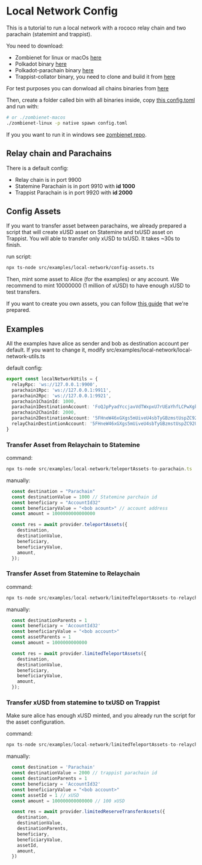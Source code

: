 Local Network Config
=======

This is a tutorial to run a local network with a rococo relay chain and two parachain (statemint and trappist).

You need to download:

<ul>
  <li>
    Zombienet for linux or macOs
    <a href="https://github.com/paritytech/zombienet/releases">here</a>
  </li>
  <li>
    Polkadot binary
    <a href="https://github.com/paritytech/polkadot/releases">here</a>
  </li>
  <li>
    Polkadot-parachain binary
    <a href="https://github.com/paritytech/cumulus/releases">here</a>
  </li>
  <li>
    Trappist-collator binary, you need to clone and build it from
    <a href="https://github.com/paritytech/trappist">here</a>
  </li>
</ul>

For test purposes you can donwload all chains binaries from <a href="https://drive.google.com/drive/folders/1JOZcJGkeNsLnQ7-1qC6RJx7fltkN4RY_?usp=sharing"> here</a>

Then, create a folder called bin with all binaries inside, copy <a href="./config.toml">this config.toml</a> and run with:

```sh
# or ./zombienet-macos
./zombienet-linux -p native spawn config.toml
```

If you you want to run it in windows see <a href="https://github.com/paritytech/zombienet">zombienet repo</a>.

## Relay chain and Parachains

There is a default config:

<ul>
  <li>Relay chain is in port 9900</li>
  <li>Statemine Parachain is in port 9910 with <Strong> id 1000 </strong> </li>
  <li>Trappist Parachain is in port 9920 with <strong> id 2000 </strong> </li>
</ul>

## Config Assets

If you want to transfer asset between parachains, we already prepared a script that will create xUSD asset on Statemine and txUSD asset on Trappist. You will able to transfer only xUSD to txUSD. It takes ~30s to finish.

run script:

```sh
npx ts-node src/examples/local-network/config-assets.ts
```

Then, mint some asset to Alice (for the examples) or any account. We recommend to mint 10000000 (1 million of xUSD) to have enough xUSD to test transfers.

If you want to create you own assets, you can follow <a href="./manually-config-assets.md">this guide</a> that we're prepared.

## Examples

All the examples have alice as sender and bob as destination account per default. If you want to change it, modify src/examples/local-network/local-network-utils.ts

default config:

```ts
export const localNetworkUtils = {
  relayRpc: 'ws://127.0.0.1:9900',
  parachain1Rpc: 'ws://127.0.0.1:9911',
  parachain2Rpc: 'ws://127.0.0.1:9921',
  parachain1ChainId: 1000,
  parachain1DestinationAccount: 'FoQJpPyadYccjavVdTWxpxU7rUEaYhfLCPwXgkfD6Zat9QP', // bob account on statemine
  parachain2ChainId: 2000,
  parachain2DestinationAccount: '5FHneW46xGXgs5mUiveU4sbTyGBzmstUspZC92UhjJM694ty', //bob account on trappist
  relayChainDestintionAccount: '5FHneW46xGXgs5mUiveU4sbTyGBzmstUspZC92UhjJM694ty', // bob account on relay
}
```

### Transfer Asset from Relaychain to Statemine

command:
```ts
npx ts-node src/examples/local-network/teleportAssets-to-parachain.ts
```

manually:
```ts
  const destination = "Parachain"
  const destinationValue = 1000 // Statemine parchain id
  const beneficiary = "AccountId32"
  const beneficiaryValue = "<bob acount>" // account address
  const amount = 1000000000000000

  const res = await provider.teleportAssets({
    destination,
    destinationValue,
    beneficiary,
    beneficiaryValue,
    amount,
  });
```

### Transfer Asset from Statemine to Relaychain

command:
```ts
npx ts-node src/examples/local-network/limitedTeleportAssets-to-relaychain.ts
```

manually:
```ts
  const destinationParents = 1
  const beneficiary = 'AccountId32'
  const beneficiaryValue = "<bob account>"
  const assetParents = 1
  const amount = 1000000000000

  const res = await provider.limitedTeleportAssets({
    destination,
    destinationValue,
    beneficiary,
    beneficiaryValue,
    amount,
  });
```

### Transfer xUSD from statemine to txUSD on Trappist

Make sure alice has enough xUSD minted, and you already run the script for the asset configuration.

command:
```ts
npx ts-node src/examples/local-network/limitedTeleportAssets-to-relaychain.ts
```

manually:
```ts
  const destination = 'Parachain'
  const destinationValue = 2000 // trappist parachain id
  const destinationParents = 1
  const beneficiary = 'AccountId32'
  const beneficiaryValue = "<bob account>"
  const assetId = 1 // xUSD
  const amount = 100000000000000 // 100 xUSD

  const res = await provider.limitedReserveTransferAssets({
    destination,
    destinationValue,
    destinationParents,
    beneficiary,
    beneficiaryValue,
    assetId,
    amount,
  })
```
